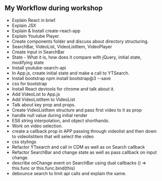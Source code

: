 ## My Workflow during workshop

- Explain React in brief. 
- Explain JSX
- Explain & Install create-react-app
- Explain Youtube Player.
- Create components folder and discuss about directory structuring. 
- SearchBar, VideoList, VideoListItem, VideoPlayer
- Create input in SearchBar
- State - What it is, how does it compare with jQuery, initial state, modifying state
- Install youtube-search-api
- In App.js, create initial state and make a call to YTSearch. 
- Install bootstrap npm install bootstrap@3 --save
- css for bootstrap 
- Install React devtools for chrome and talk about it. 
- Add VideoList to App.js
- Add VideoListItem to VideoList
- Talk about key prop and props.
- Create VideoListItem structure and pass first video to it as prop
- handle null value during initial render
- ES6 string interpolation, and object shorthands.
- Work on video selection.
- create a callback prop in APP passing through videolist and then down to videolistitem that will select the video 
- css stylings
- Refactor YTsearch and call in CDM as well as on Search callback
- Refactor SearchBar and change state as well as pass callback on input change.
- describe onChange event on SearchBar using dual callbacks () => this.func or this.func.bind(this)
- debounce search to limit api calls and explain the same.
